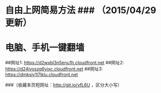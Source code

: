 # 自由上网简易方法 ### （2015/04/29 更新）
# 电脑、手机一键翻墙


##网址1: https://d2wxbl3n5enu1h.cloudfront.net
##网址2: https://d24jvoszq6yixc.cloudfront.net
##网址3: https://dmksjv1l7lklu.cloudfront.net

###（收藏本页短网址：http://git.io/vfL6U ，区分大小写）
